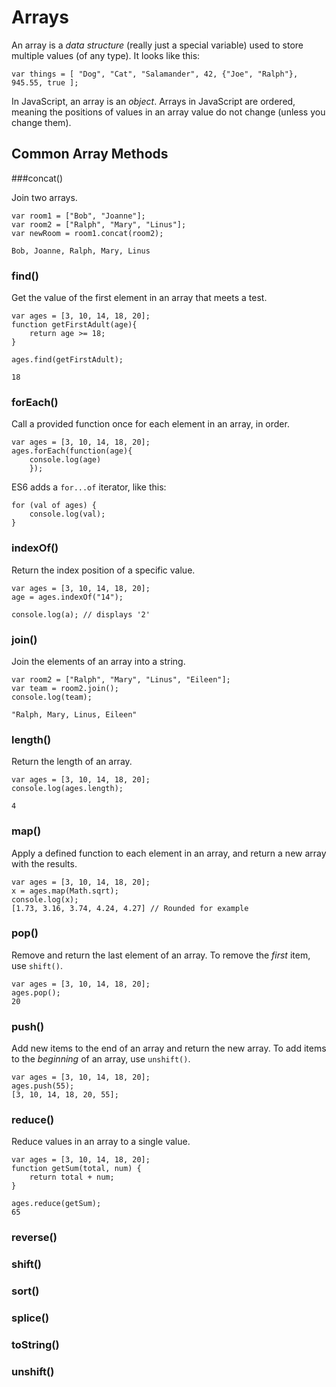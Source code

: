 # Arrays

An array is a _data structure_ (really just a special variable) used to store multiple values (of any type). It looks like this:

```
var things = [ "Dog", "Cat", "Salamander", 42, {"Joe", "Ralph"}, 945.55, true ];
```

In JavaScript, an array is an _object_. Arrays in JavaScript are ordered, meaning the positions of values in an array value do not change (unless you change them).


## Common Array Methods

###concat()

Join two arrays.

```
var room1 = ["Bob", "Joanne"];
var room2 = ["Ralph", "Mary", "Linus"];
var newRoom = room1.concat(room2);

Bob, Joanne, Ralph, Mary, Linus
```

### find()

Get the value of the first element in an array that meets a test.

```
var ages = [3, 10, 14, 18, 20];
function getFirstAdult(age){
    return age >= 18;
}

ages.find(getFirstAdult);

18
```

### forEach()

Call a provided function once for each element in an array, in order.

```
var ages = [3, 10, 14, 18, 20];
ages.forEach(function(age){
    console.log(age)
    });
```
ES6 adds a `for...of` iterator, like this:

```
for (val of ages) {
    console.log(val);
}
```


### indexOf()

Return the index position of a specific value.

```
var ages = [3, 10, 14, 18, 20];
age = ages.indexOf("14");

console.log(a); // displays '2'
```


### join()
Join the elements of an array into a string.

```
var room2 = ["Ralph", "Mary", "Linus", "Eileen"];
var team = room2.join();
console.log(team);

"Ralph, Mary, Linus, Eileen"
```

### length()
Return the length of an array.

```
var ages = [3, 10, 14, 18, 20];
console.log(ages.length);

4
```

### map()
Apply a defined function to each element in an array, and return a new array with the results.

```
var ages = [3, 10, 14, 18, 20];
x = ages.map(Math.sqrt);
console.log(x);
[1.73, 3.16, 3.74, 4.24, 4.27] // Rounded for example
```

### pop()
Remove and return the last element of an array. To remove the _first_ item, use `shift()`.

```
var ages = [3, 10, 14, 18, 20];
ages.pop();
20
```

### push()
Add new items to the end of an array and return the new array. To add items to the _beginning_ of an array, use `unshift()`.

```
var ages = [3, 10, 14, 18, 20];
ages.push(55);
[3, 10, 14, 18, 20, 55];
```

### reduce()
Reduce values in an array to a single value.



```
var ages = [3, 10, 14, 18, 20];
function getSum(total, num) {
    return total + num;
}

ages.reduce(getSum);
65
```

### reverse()



### shift()



### sort()



### splice()



### toString()



### unshift()
